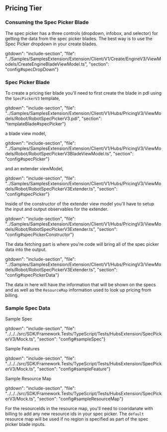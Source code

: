 
## Pricing Tier

### Consuming the Spec Picker Blade

The spec picker has a three controls (dropdown, infobox, and selector) for getting the data from the spec picker blades. The best way is to use the Spec Picker dropdown in your create blades.

  gitdown": "include-section", "file": "../Samples/SamplesExtension/Extension/Client/V1/Create/EngineV3/ViewModels/CreateEngineBladeViewModel.ts", "section": "config#specDropDown"}

### Spec Picker Blade

To create a pricing tier blade you'll need to first create the blade in pdl using the `SpecPickerV3` template,

  gitdown": "include-section", "file": "../Samples/SamplesExtension/Extension/Client/V1/Hubs/PricingV3/ViewModels/Robot/RobotSpecPickerV3.pdl", "section": "templateBlade#specPicker"}

a blade view model,

  gitdown": "include-section", "file": "../Samples/SamplesExtension/Extension/Client/V1/Hubs/PricingV3/ViewModels/Robot/RobotSpecPickerV3BladeViewModel.ts", "section": "config#specPicker"}

and an extender viewModel,

  gitdown": "include-section", "file": "../Samples/SamplesExtension/Extension/Client/V1/Hubs/PricingV3/ViewModels/Robot/RobotSpecPickerV3Extender.ts", "section": "config#specPicker"}

Inside of the constructor of the extender view model you'll have to setup the input and output observables for the extender.

  gitdown": "include-section", "file": "../Samples/SamplesExtension/Extension/Client/V1/Hubs/PricingV3/ViewModels/Robot/RobotSpecPickerV3Extender.ts", "section": "config#specPickerConstructor"}

The data fetching part is where you're code will bring all of the spec picker data into the output.

  gitdown": "include-section", "file": "../Samples/SamplesExtension/Extension/Client/V1/Hubs/PricingV3/ViewModels/Robot/RobotSpecPickerV3Extender.ts", "section": "config#specPickerData"}

The data in here will have the information that will be shown on the specs and as well as the `ResourceMap` information used to look up pricing from billing.

### Sample Spec Data

Sample Spec

  gitdown": "include-section", "file": "../../../src/SDK/Framework.Tests/TypeScript/Tests/HubsExtension/SpecPickerV3/Mock.ts", "section": "config#sampleSpec"}

Sample Features

  gitdown": "include-section", "file": "../../../src/SDK/Framework.Tests/TypeScript/Tests/HubsExtension/SpecPickerV3/Mock.ts", "section": "config#sampleFeature"}

Sample Resource Map

  gitdown": "include-section", "file": "../../../src/SDK/Framework.Tests/TypeScript/Tests/HubsExtension/SpecPickerV3/Mock.ts", "section": "config#sampleResourceMap"}

For the resourceIds in the resource map, you'll need to cooridanate with billing to add any new resource ids in your spec picker.
The `default` resource map will be used if no region is specified as part of the spec picker blade inputs.